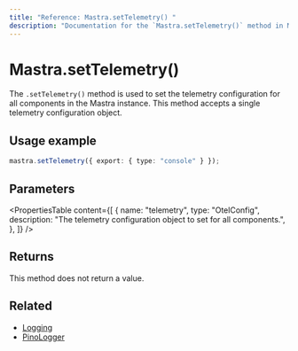 ```yaml
---
title: "Reference: Mastra.setTelemetry() "
description: "Documentation for the `Mastra.setTelemetry()` method in Mastra, which sets the telemetry configuration for all components."
---
```


# Mastra.setTelemetry()

The `.setTelemetry()` method is used to set the telemetry configuration for all components in the Mastra instance. This method accepts a single telemetry configuration object.

## Usage example

```typescript copy
mastra.setTelemetry({ export: { type: "console" } });
```

## Parameters

<PropertiesTable
  content={[
    {
      name: "telemetry",
      type: "OtelConfig",
      description: "The telemetry configuration object to set for all components.",
    },
  ]}
/>

## Returns

This method does not return a value.

## Related

- [Logging](../../docs/observability/logging.md)
- [PinoLogger](../../reference/observability/logger.md)
